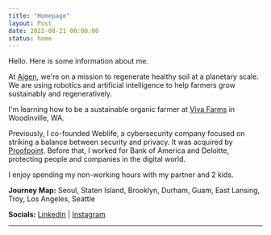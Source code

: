 ```yaml
---
title: "Homepage"
layout: Post
date: 2022-08-21 00:00:00
status: home
---
```


Hello. Here is some information about me.

At <a href="https://aigen.io" target="_blank" rel="noreferrer">Aigen</a>, we're on a mission to regenerate healthy soil at a planetary scale. We are using robotics and artificial intelligence to help farmers grow sustainably and regeneratively.

I'm learning how to be a sustainable organic farmer at <a href="https://vivafarms.org/practicum-in-sustainable-agriculture-2/" target="_blank" rel="noreferrer">Viva Farms</a> in Woodinville, WA.

Previously, I co-founded Weblife, a cybersecurity company focused on striking a balance between security and privacy. It was acquired by <a href="http://proofpoint.com/" target="_blank" rel="noreferrer">Proofpoint</a>. Before that, I worked for Bank of America and Deloitte, protecting people and companies in the digital world.

I enjoy spending my non-working hours with my partner and 2 kids.

**Journey Map:** Seoul, Staten Island, Brooklyn, Durham, Guam, East Lansing, Troy, Los Angeles, Seattle

**Socials:** <a href="https://www.linkedin.com/in/kennyklee/" target="_blank" rel="noreferrer">LinkedIn</a> | <a href="https://www.instagram.com/kennyklee/" target="_blank" rel="noreferrer">Instagram</a>


***


